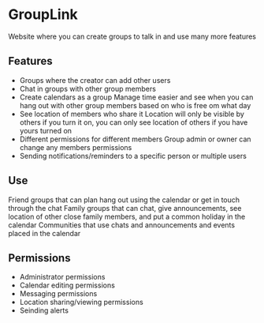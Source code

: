 # GroupLink
Website where you can create groups to talk in and use many more features
## Features
* Groups where the creator can add other users
* Chat in groups with other group members
* Create calendars as a group
Manage time easier and see when you can hang out with other group members based on who is free om what day
* See location of members who share it
Location will only be visible by others if you turn it on, you can only see location of others if you have yours turned on
* Different permissions for different members
Group admin or owner can change any members permissions
* Sending notifications/reminders to a specific person or multiple users

## Use
Friend groups that can plan hang out using the calendar or get in touch through the chat
Family groups that can chat, give announcements, see location of other close family members, and put a common holiday in the calendar
Communities that use chats and announcements and events placed in the calendar

## Permissions
* Administrator permissions
* Calendar editing permissions
* Messaging permissions
* Location sharing/viewing permissions
* Seinding alerts
